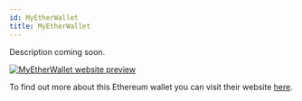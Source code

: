 ```yaml
---
id: MyEtherWallet
title: MyEtherWallet
---
```


Description coming soon.

[<img alt="MyEtherWallet website preview" src="/img/MyEtherWallet.png" />](https://www.myetherwallet.com/)

To find out more about this Ethereum wallet you can visit their website [here](https://www.myetherwallet.com/).
